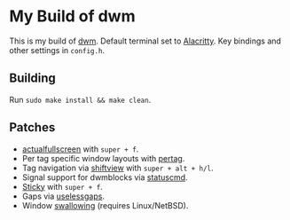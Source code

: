 # My Build of dwm

This is my build of [dwm](https://dwm.suckless.org/). Default terminal set to [Alacritty](https://github.com/alacritty/alacritt). Key bindings and other settings in `config.h`.

## Building 
Run `sudo make install && make clean`.

## Patches
* [actualfullscreen](https://dwm.suckless.org/patches/actualfullscreen/) with `super + f`.
* Per tag specific window layouts with [pertag](https://dwm.suckless.org/patches/pertag/).
* Tag navigation via [shiftview](https://lists.suckless.org/dev/1104/7590.html) with `super + alt + h/l`.
* Signal support for dwmblocks via [statuscmd](https://dwm.suckless.org/patches/statuscmd/).
* [Sticky](https://dwm.suckless.org/patches/sticky/) with `super + f`.
* Gaps via [uselessgaps](https://dwm.suckless.org/patches/uselessgaps/).
* Window [swallowing](https://dwm.suckless.org/patches/swallow/) (requires Linux/NetBSD).
